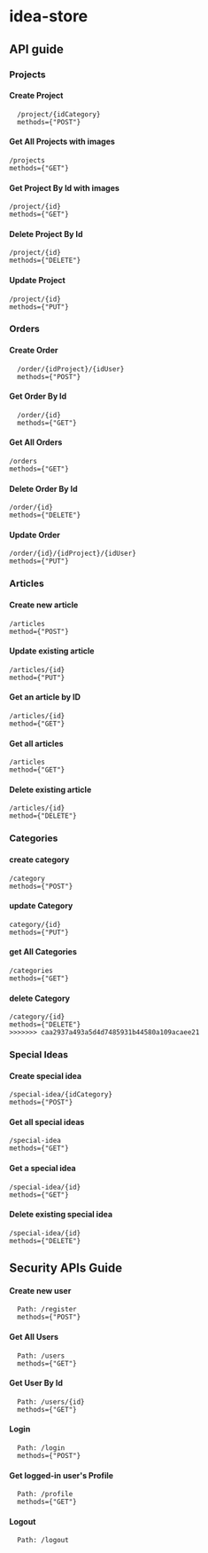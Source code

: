 # idea-store


## API guide 

### Projects
#### Create Project
```
  /project/{idCategory}
  methods={"POST"}
```
  
#### Get All Projects with images
```
/projects
methods={"GET"}
```
#### Get Project By Id with images
```
/project/{id}
methods={"GET"}
```
#### Delete Project By Id
```
/project/{id}
methods={"DELETE"}
```
#### Update Project 
```
/project/{id}
methods={"PUT"}
```
### Orders
#### Create Order
```
  /order/{idProject}/{idUser}
  methods={"POST"}
```
#### Get Order By Id
```
  /order/{id}
  methods={"GET"}
```
#### Get All Orders
```
/orders
methods={"GET"}
```
#### Delete Order By Id
```
/order/{id}
methods={"DELETE"}
```
#### Update Order 
```
/order/{id}/{idProject}/{idUser}
methods={"PUT"}
```
### Articles
#### Create new article
```
/articles
method={"POST"}
```
#### Update existing article
```
/articles/{id}
method={"PUT"}
```
#### Get an article by ID
```
/articles/{id}
method={"GET"}
```
#### Get all articles
```
/articles
method={"GET"}
```
#### Delete existing article
```
/articles/{id}
method={"DELETE"}
```

### Categories
#### create category
```
/category
methods={"POST"}
```
#### update Category
```
category/{id}
methods={"PUT"}
```
#### get All Categories
```
/categories
methods={"GET"}
```
#### delete Category
```
/category/{id}
methods={"DELETE"}
>>>>>>> caa2937a493a5d4d7485931b44580a109acaee21
```
### Special Ideas
#### Create special idea
```
/special-idea/{idCategory}
methods={"POST"}
```
#### Get all special ideas
```
/special-idea
methods={"GET"}
```
#### Get a special idea
```
/special-idea/{id}
methods={"GET"}
```
#### Delete existing special idea
```
/special-idea/{id}
methods={"DELETE"}
```
## Security APIs Guide 

#### Create new user
```
  Path: /register
  methods={"POST"}
```
#### Get All Users
```
  Path: /users
  methods={"GET"}
```
#### Get User By Id
```
  Path: /users/{id}
  methods={"GET"}
```
#### Login
```
  Path: /login
  methods={"POST"}
```
#### Get logged-in user's Profile 
```
  Path: /profile
  methods={"GET"}
```
#### Logout 
```
  Path: /logout
  
```
